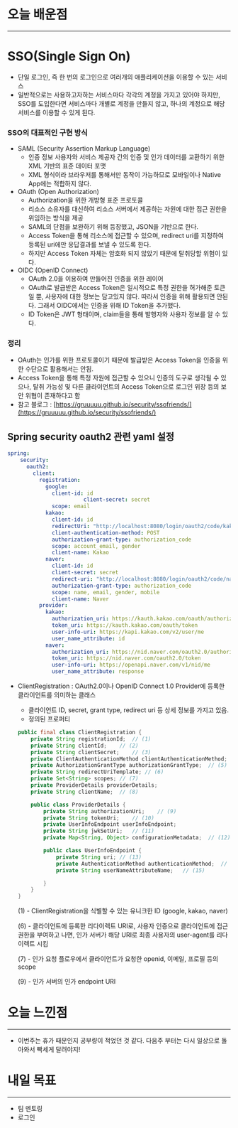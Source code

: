 # 오늘 배운점

---

# SSO(Single Sign On)

- 단일 로그인, 즉 한 번의 로그인으로 여러개의 애플리케이션을 이용할 수 있는 서비스
- 일반적으로는 사용하고자하는 서비스마다 각각의 계정을 가지고 있어야 하지만, SSO를 도입한다면 서비스마다 개별로 계정을 만들지 않고, 하나의 계정으로 해당 서비스를 이용할 수 있게 된다.

### SSO의 대표적인 구현 방식

- SAML (Security Assertion Markup Language)
    - 인증 정보 사용자와 서비스 제공자 간의 인증 및 인가 데이터를 교환하기 위한 XML 기반의 표준 데이터 포맷
    - XML 형식이라 브라우저를 통해서만 동작이 가능하므로 모바일이나 Native App에는 적합하지 않다.
- OAuth (Open Authorization)
    - Authorization을 위한 개방형 표준 프로토콜
    - 리소스 소유자를 대신하여 리소스 서버에서 제공하는 자원에 대한 접근 권한을 위임하는 방식을 제공
    - SAML의 단점을 보완하기 위해 등장했고, JSON을 기반으로 한다.
    - Access Token을 통해 리소스에 접근할 수 있으며, redirect uri를 지정하여 등록된 uri에만 응답결과를 보낼 수 있도록 한다.
    - 하지만 Access Token 자체는 암호화 되지 않았기 때문에 탈취당할 위험이 있다.
- OIDC (OpenID Connect)
    - OAuth 2.0을 이용하여 만들어진 인증을 위한 레이어
    - OAuth로 발급받은 Access Token은 일시적으로 특정 권한을 허가해준 토큰일 뿐, 사용자에 대한 정보는 담고있지 않다. 따라서 인증을 위해 활용되면 안된다. 그래서 OIDC에서는 인증을 위해 ID Token을 추가했다.
    - ID Token은 JWT 형태이며, claim들을 통해 발행자와 사용자 정보를 알 수 있다.
    

### 정리

- OAuth는 인가를 위한 프로토콜이기 때문에 발급받은 Access Token을 인증을 위한 수단으로 활용해서는 안됨.
- Access Token을 통해 특정 자원에 접근할 수 있으니 인증의 도구로 생각될 수 있으나, 탈취 가능성 및 다른 클라이언트의 Access Token으로 로그인 위장 등의 보안 위협이 존재하다고 함
- 참고 블로그 : [https://gruuuuu.github.io/security/ssofriends/](https://gruuuuu.github.io/security/ssofriends/)

## Spring security oauth2 관련 yaml 설정

```yaml
spring:
	security:
	  oauth2:
	    client:
	      registration:
	        google:
	          client-id: id
						client-secret: secret
	          scope: email
	        kakao:
	          client-id: id
	          redirectUri: "http://localhost:8080/login/oauth2/code/kakao"
	          client-authentication-method: POST
	          authorization-grant-type: authorization_code
	          scope: account_email, gender
	          client-name: Kakao
	        naver:
	          client-id: id
	          client-secret: secret
	          redirect-uri: "http://localhost:8080/login/oauth2/code/naver"
	          authorization-grant-type: authorization_code
	          scope: name, email, gender, mobile
	          client-name: Naver
	      provider:
	        kakao:
	          authorization_uri: https://kauth.kakao.com/oauth/authorize
	          token_uri: https://kauth.kakao.com/oauth/token
	          user-info-uri: https://kapi.kakao.com/v2/user/me
	          user_name_attribute: id
	        naver:
	          authorization_uri: https://nid.naver.com/oauth2.0/authorize
	          token_uri: https://nid.naver.com/oauth2.0/token
	          user-info-uri: https://openapi.naver.com/v1/nid/me
	          user_name_attribute: response
```

- ClientRegistration : OAuth2.0이나 OpenID Connect 1.0 Provider에 등록한 클라이언트를 의미하는 클래스
    - 클라이언트 ID, secret, grant type, redirect uri 등 상세 정보를 가지고 있음.
    - 정의된 프로퍼티
    
    ```java
    public final class ClientRegistration {
        private String registrationId;  // (1)
        private String clientId;    // (2)
        private String clientSecret;    // (3)
        private ClientAuthenticationMethod clientAuthenticationMethod;  // (4)
        private AuthorizationGrantType authorizationGrantType;  // (5)
        private String redirectUriTemplate; // (6)
        private Set<String> scopes; // (7)
        private ProviderDetails providerDetails;
        private String clientName;  // (8)
    
        public class ProviderDetails {
            private String authorizationUri;    // (9)
            private String tokenUri;    // (10)
            private UserInfoEndpoint userInfoEndpoint;
            private String jwkSetUri;   // (11)
            private Map<String, Object> configurationMetadata;  // (12)
    
            public class UserInfoEndpoint {
                private String uri; // (13)
                private AuthenticationMethod authenticationMethod;  // (14)
                private String userNameAttributeName;   // (15)
    
            }
        }
    }
    ```
    
    (1) - ClientRegistration을 식별할 수 있는 유니크한 ID (google, kakao, naver)
    
    (6) - 클라이언트에 등록한 리다이렉트 URI로, 사용자 인증으로 클라이언트에 접근 권한을 부여하고 나면, 인가 서버가 해당 URI로 최종 사용자의 user-agent를 리다이렉트 시킴
    
    (7) - 인가 요청 플로우에서 클라이언트가 요청한 openid, 이메일, 프로필 등의 scope
    
    (9) - 인가 서버의 인가 endpoint URI
    

# 오늘 느낀점

---

- 이번주는 휴가 때문인지 공부량이 적었던 것 같다. 다음주 부터는 다시 일상으로 돌아와서 빡세게 달려야지!

# 내일 목표

---

- 팀 멘토링
- 로그인